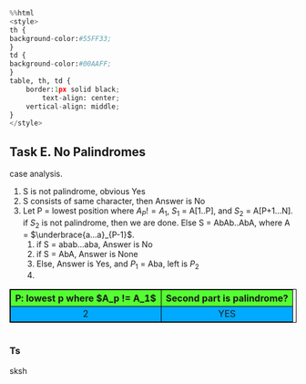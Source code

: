 ```python
%%html
<style>
th {
background-color:#55FF33;
}
td {
background-color:#00AAFF;
}
table, th, td {
    border:1px solid black;
        text-align: center; 
    vertical-align: middle;
}
</style>
```


<style>
th {
background-color:#55FF33;
}
td {
background-color:#00AAFF;
}
table, th, td {
    border:1px solid black;
        text-align: center; 
    vertical-align: middle;
}
</style>



## Task E. No Palindromes
case analysis.

1. S is not palindrome, obvious Yes
2. S consists of same character, then Answer is No
3. Let P = lowest position where $A_P != A_1$, $S_1$ = A[1..P], and $S_2$ = A[P+1...N]. if $S_2$ is not palindrome, then we are done. Else S = AbAb..AbA, where A = $\underbrace{a...a}_{P-1}$.
   1. if S = abab...aba, Answer is No
   2. if S = AbA, Answer is None
   3. Else, Answer is Yes, and $P_1$ = Aba, left is $P_2$
   4. 
<table>
    <tr><th>P: lowest p where $A_p != A_1$</th><th>Second part is palindrome?</th></tr>
    <tr><td>2</td><td>YES</td></tr>
</table>



```python

```

### Ts
sksh


```python

```
